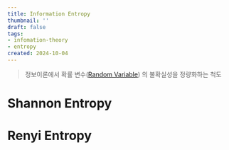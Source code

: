 ```yaml
---
title: Information Entropy
thumbnail: ''
draft: false
tags:
- infomation-theory
- entropy
created: 2024-10-04
---
```



 > 
 > 정보이론에서 확률 변수([Random Variable](../../Math/Statistics/Random%20Variable.md)) 의 불확실성을 정량화하는 척도

# Shannon Entropy

# Renyi Entropy
